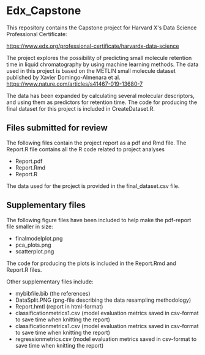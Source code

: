 # Edx_Capstone

This repository contains the Capstone project for Harvard X's Data Science Professional Certificate:

<https://www.edx.org/professional-certificate/harvardx-data-science>

The project explores the possibility of predicting small molecule retention time in liquid chromatography by using machine learning methods.
The data used in this project is based on the METLIN small molecule dataset published by Xavier Domingo-Almenara et al.
<https://www.nature.com/articles/s41467-019-13680-7>

The data has been expanded by calculating several molecular descriptors, and using them as predictors for retention time.
The code for producing the final dataset for this project is included in CreateDataset.R.

## Files submitted for review

The following files contain the project report as a pdf and Rmd file. The Report.R file contains all the R code related to project analyses

* Report.pdf
* Report.Rmd
* Report.R

The data used for the project is provided in the final_dataset.csv file.

## Supplementary files

The following figure files have been included to help make the pdf-report file smaller in size:

* finalmodelplot.png
* pca_plots.png
* scatterplot.png

The code for producing the plots is included in the Report.Rmd and Report.R files.

Other supplementary files include:

* mybibfile.bib (the references)
* DataSplit.PNG (png-file describing the data resampling methodology)
* Report.hmtl (report in html-format)
* classificationmetrics1.csv (model evaluation metrics saved in csv-format to save time when knitting the report) 
* classificationmetrics1.csv (model evaluation metrics saved in csv-format to save time when knitting the report)
* regressionmetrics.csv (model evaluation metrics saved in csv-format to save time when knitting the report)
